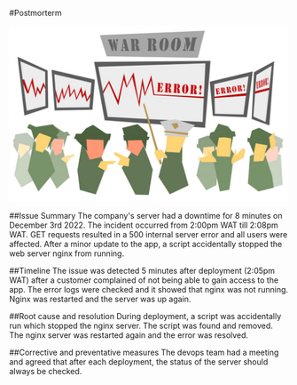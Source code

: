 #Postmorterm

![error image](postmorterm.jpeg)

##Issue Summary
The company's server had a downtime for 8 minutes on December 3rd 2022. The incident occurred from 2:00pm WAT till 2:08pm WAT. GET requests resulted in a 500 internal server error and all users were affected. After a minor update to the app, a script accidentally stopped the web server nginx from running.

##Timeline
The issue was detected 5 minutes after deployment (2:05pm WAT) after a customer complained of not being able to gain access to the app. The error logs were checked and it showed that nginx was not running. Nginx was restarted and the server was up again.

##Root cause and resolution
During deployment, a script was accidentally run which stopped the nginx server. The script was found and removed. The nginx server was restarted again and the error was resolved.

##Corrective and preventative measures
The devops team had a meeting and agreed that after each deployment, the status of the server should always be checked.
